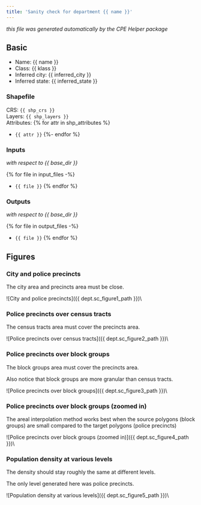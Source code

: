 ```yaml
---
title: 'Sanity check for department {{ name }}'
---
```


*this file was generated automatically by the CPE Helper package*

## Basic

- Name: {{ name }}
- Class: {{ klass }}
- Inferred city: {{ inferred_city }}
- Inferred state: {{ inferred_state }}

### Shapefile

CRS: `{{ shp_crs }}`  
Layers: `{{ shp_layers }}`  
Attributes:
{% for attr in shp_attributes %}
- `{{ attr }}`
{%- endfor %}

### Inputs

*with respect to {{ base_dir }}*

{% for file in input_files -%}
- `{{ file }}`
{% endfor %}

### Outputs

*with respect to {{ base_dir }}*

{% for file in output_files -%}
- `{{ file }}`
{% endfor %}

## Figures

### City and police precincts

The city area and precincts area must be close.

![City and police precincts]({{ dept.sc_figure1_path }})\

### Police precincts over census tracts

The census tracts area must cover the precincts area.

![Police precincts over census tracts]({{ dept.sc_figure2_path }})\

### Police precincts over block groups

The block groups area must cover the precincts area.

Also notice that block groups are more granular than census tracts.

![Police precincts over block groups]({{ dept.sc_figure3_path }})\

### Police precincts over block groups (zoomed in)

The areal interpolation method works best when the source polygons
(block groups) are small compared to the target polygons (police
precincts)

![Police precincts over block groups (zoomed in)]({{ dept.sc_figure4_path }})\

### Population density at various levels

The density should stay roughly the same at different levels.

The only level generated here was police precincts.

![Population density at various levels]({{ dept.sc_figure5_path }})\
